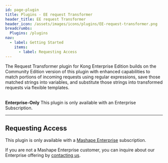 ```yaml
---
id: page-plugin
title: Plugins - EE request Transformer
header_title: EE request Transformer
header_icon: /assets/images/icons/plugins/EE-request-transformer.png
breadcrumbs:
  Plugins: /plugins
nav:
  - label: Getting Started
    items:
      - label: Requesting Access
---
```


The Request Transformer plugin for Kong Enterprise Edition builds on the Community Edition version of this plugin with enhanced capabilities to match portions of incoming requests using regular expressions, save those matched strings into variables, and substitute those strings into transformed requests via flexible templates.

<br />

<div class="alert alert-warning">
  <strong>Enterprise-Only</strong> This plugin is only available with an
  Enterprise Subscription.
</div>

----

## Requesting Access

This plugin is only available with a [Mashape Enterprise](/enterprise)
subscription.

If you are not a Mashape Enterprise customer, you can inquire about our
Enterprise offering by [contacting us](/enterprise).

